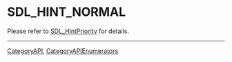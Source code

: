 # SDL_HINT_NORMAL

Please refer to [SDL_HintPriority](SDL_HintPriority) for details.

----
[CategoryAPI](CategoryAPI), [CategoryAPIEnumerators](CategoryAPIEnumerators)

